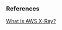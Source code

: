 ### References

[What is AWS X-Ray?](https://docs.aws.amazon.com/xray/latest/devguide/aws-xray.html)
